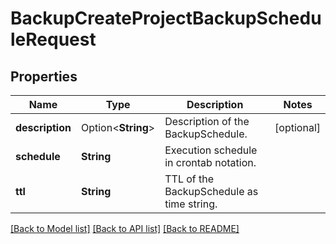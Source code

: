 # BackupCreateProjectBackupScheduleRequest

## Properties

Name | Type | Description | Notes
------------ | ------------- | ------------- | -------------
**description** | Option<**String**> | Description of the BackupSchedule. | [optional]
**schedule** | **String** | Execution schedule in crontab notation. | 
**ttl** | **String** | TTL of the BackupSchedule as time string. | 

[[Back to Model list]](../README.md#documentation-for-models) [[Back to API list]](../README.md#documentation-for-api-endpoints) [[Back to README]](../README.md)


